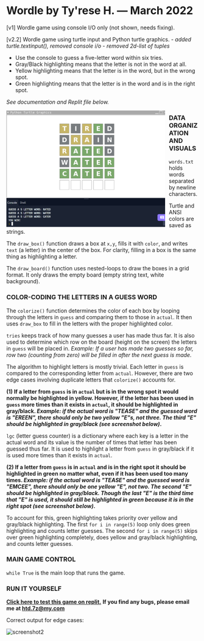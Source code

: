 # Wordle by Ty'rese H. — March 2022

\[v1] Wordle game using console I/O only (not shown, needs fixing).

\[v2.2] Wordle game using turtle input and Python turtle graphics.
     - _added turtle.textinput(), removed console i/o_
     - _removed 2d-list of tuples_

* Use the console to guess a five-letter word within six tries.
* Gray/Black highlighting means that the letter is not in the word at all.
* Yellow highlighting means that the letter is in the word, but in the wrong spot.
* Green highlighting means that the letter is in the word and is in the right spot.

_See documentation and Replit file below._

<img src="screen.png"
     alt="screenshot"
     style="float: left; margin-right: 10px;" 
     width="417" 
     height="305"/>
     

### DATA ORGANIZATION AND VISUALS
```words.txt``` holds words separated by newline characters.

Turtle and ANSI colors are saved as strings.

The ```draw_box()``` function draws a box at ```x,y```, fills it with ```color```, and writes ```text``` (a letter) in the center of the box. For clarity, filling in a box is the same thing as highlighting a letter.


The ```draw_board()``` function uses nested-loops to draw the boxes in a grid format. It only draws the empty board (empty string text, white background).


### COLOR-CODING THE LETTERS IN A GUESS WORD
The ```colorize()``` function determines the color of each box by looping through the letters in ```guess``` and comparing them to those in ```actual```.
It then uses ```draw_box``` to fill in the letters with the proper highlighted color.

```tries``` keeps track of how many guesses a user has made thus far. It is also used to determine which row on the board (height on the screen) the letters in ```guess``` will be placed in. _Example: If a user has made two guesses so far, row two (counting from zero) will be filled in after the next guess is made._

The algorithm to highlight letters is mostly trivial. Each letter in ```guess``` is compared to the corresponding letter from ```actual```. However, there are two edge cases involving duplicate letters that ```colorize()``` accounts for.

**(1) If a letter from ```guess``` is in ```actual``` but is in the wrong spot it would normally be highlighted in yellow. However, if the letter has been used in ```guess``` more times than it exists in ```actual```, it should be highlighted in gray/black. _Example: if the actual word is "TEASE" and the guessed word is "EREEN", there should only be two yellow "E"s, not three. The third "E" should be highlighted in gray/black (see screenshot below)_.**

```lgc``` (letter guess counter) is a dictionary where each key is a letter in the actual word and its value is the number of times that letter has been guessed thus far. It is used to highlight a letter from ```guess``` in gray/black if it is used more times than it exists in ```actual```.


**(2) If a letter from ```guess``` is in ```actual``` and is in the right spot it should be highlighted in green no matter what, even if it has been used too many times. _Example: if the actual word is "TEASE" and the guessed word is "EMCEE", there should only be one yellow "E", not two. The second "E" should be highlighted in gray/black. Though the last "E" is the third time that "E" is used, it should still be highlighted in green because it is in the right spot (see screenshot below)_.**

To account for this, green highlighting takes priority over yellow and gray/black highlighting. The first ```for i in range(5)``` loop only does green highlighting and counts letter guesses. The second ```for i in range(5)``` skips over green highlighting completely, does yellow and gray/black highlighting, and counts letter guesses.



### MAIN GAME CONTROL
```while True``` is the main loop that runs the game.

### RUN IT YOURSELF

**[Click here to test this game on replit.](https://replit.com/@ty-rese/Wordle-key#main.py)**
**If you find any bugs, please email me at htd.7z@my.com**

Correct output for edge cases:

<img src="screen2.png"
     alt="screenshot2"
     style="float: left; margin-right: 10px;" 
     width="429" 
     height="403"/>

